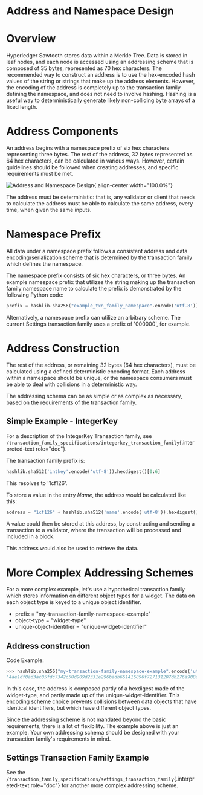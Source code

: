 # Address and Namespace Design

# Overview

<!--
  Licensed under Creative Commons Attribution 4.0 International License
  https://creativecommons.org/licenses/by/4.0/
-->

Hyperledger Sawtooth stores data within a Merkle Tree. Data is stored in
leaf nodes, and each node is accessed using an addressing scheme that is
composed of 35 bytes, represented as 70 hex characters. The recommended
way to construct an address is to use the hex-encoded hash values of the
string or strings that make up the address elements. However, the
encoding of the address is completely up to the transaction family
defining the namespace, and does not need to involve hashing. Hashing is
a useful way to deterministically generate likely non-colliding byte
arrays of a fixed length.

# Address Components

An address begins with a namespace prefix of six hex characters
representing three bytes. The rest of the address, 32 bytes represented
as 64 hex characters, can be calculated in various ways. However,
certain guidelines should be followed when creating addresses, and
specific requirements must be met.

![Address and Namespace Design](../images/address_namespace.*){.align-center
width="100.0%"}

The address must be deterministic: that is, any validator or client that
needs to calculate the address must be able to calculate the same
address, every time, when given the same inputs.

# Namespace Prefix

All data under a namespace prefix follows a consistent address and data
encoding/serialization scheme that is determined by the transaction
family which defines the namespace.

The namespace prefix consists of six hex characters, or three bytes. An
example namespace prefix that utilizes the string making up the
transaction family namespace name to calculate the prefix is
demonstrated by the following Python code:

``` python
prefix = hashlib.sha256("example_txn_family_namespace".encode('utf-8')).hexdigest()[:6]
```

Alternatively, a namespace prefix can utilize an arbitrary scheme. The
current Settings transaction family uses a prefix of '000000', for
example.

# Address Construction

The rest of the address, or remaining 32 bytes (64 hex characters), must
be calculated using a defined deterministic encoding format. Each
address within a namespace should be unique, or the namespace consumers
must be able to deal with collisions in a deterministic way.

The addressing schema can be as simple or as complex as necessary, based
on the requirements of the transaction family.

## Simple Example - IntegerKey

For a description of the IntegerKey Transaction family, see
`/transaction_family_specifications/integerkey_transaction_family`{.interpreted-text
role="doc"}.

The transaction family prefix is:

``` python
hashlib.sha512('intkey'.encode('utf-8')).hexdigest()[0:6]
```

This resolves to \'1cf126\'.

To store a value in the entry *Name*, the address would be calculated
like this:

``` python
address = "1cf126" + hashlib.sha512('name'.encode('utf-8')).hexdigest()[-64:]
```

A value could then be stored at this address, by constructing and
sending a transaction to a validator, where the transaction will be
processed and included in a block.

This address would also be used to retrieve the data.

# More Complex Addressing Schemes

For a more complex example, let's use a hypothetical transaction family
which stores information on different object types for a widget. The
data on each object type is keyed to a unique object identifier.

-   prefix = "my-transaction-family-namespace-example"
-   object-type = "widget-type"
-   unique-object-identifier = "unique-widget-identifier"

## Address construction

Code Example:

``` python
>>> hashlib.sha256("my-transaction-family-namespace-example".encode('utf-8')).hexdigest()[:6] + hashlib.sha256("widget-type".encode('utf-8')).hexdigest()[:4] + hashlib.sha256("unique-widget-identifier".encode('utf-8')).hexdigest()[:60]
'4ae1df0ad3ac05fdc7342c50d909d2331e296badb661416896f727131207db276a908e'
```

In this case, the address is composed partly of a hexdigest made of the
widget-type, and partly made up of the unique-widget-identifier. This
encoding scheme choice prevents collisions between data objects that
have identical identifiers, but which have different object types.

Since the addressing scheme is not mandated beyond the basic
requirements, there is a lot of flexibility. The example above is just
an example. Your own addressing schema should be designed with your
transaction family's requirements in mind.

## Settings Transaction Family Example

See the
`/transaction_family_specifications/settings_transaction_family`{.interpreted-text
role="doc"} for another more complex addressing scheme.
